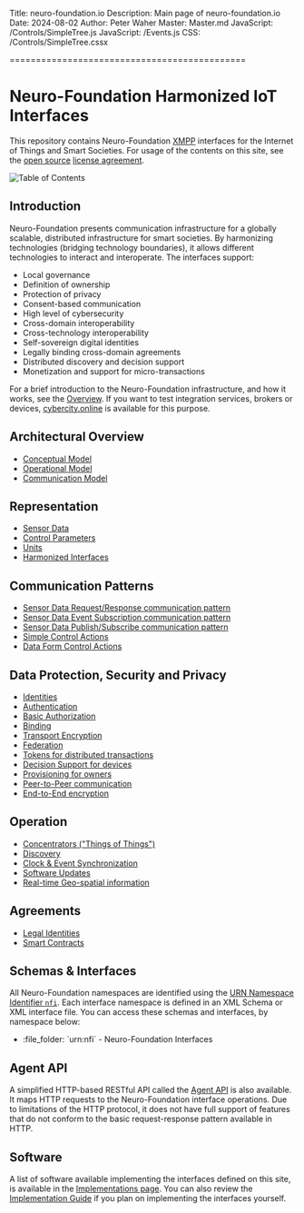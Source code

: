 ﻿Title: neuro-foundation.io
Description: Main page of neuro-foundation.io
Date: 2024-08-02
Author: Peter Waher
Master: Master.md
JavaScript: /Controls/SimpleTree.js
JavaScript: /Events.js
CSS: /Controls/SimpleTree.cssx

=============================================

Neuro-Foundation Harmonized IoT Interfaces
=============================================

This repository contains Neuro-Foundation [XMPP](https://xmpp.org/) interfaces for the Internet of Things and Smart Societies. For usage of the 
contents on this site, see the [open source](https://github.com/Trust-Anchor-Group/neuro-foundation.io) [license agreement](Copyright.md).

![Table of Contents](toc)

Introduction
----------------

Neuro-Foundation presents communication infrastructure for a globally scalable, distributed infrastructure for smart societies.
By harmonizing technologies (bridging technology boundaries), it allows different technologies to
interact and interoperate. The interfaces support:

* Local governance
* Definition of ownership
* Protection of privacy
* Consent-based communication
* High level of cybersecurity
* Cross-domain interoperability
* Cross-technology interoperability
* Self-sovereign digital identities
* Legally binding cross-domain agreements
* Distributed discovery and decision support
* Monetization and support for micro-transactions

For a brief introduction to the Neuro-Foundation infrastructure, and how it works, see the [Overview](Overview.md). If you want to test
integration services, brokers or devices, [cybercity.online](https://cybercity.online/) is available for this purpose.

Architectural Overview
--------------------------

* [Conceptual Model](ConceptualModel.md)
* [Operational Model](OperationalModel.md)
* [Communication Model](CommunicationModel.md)


Representation
-----------------

* [Sensor Data](SensorData.md)
* [Control Parameters](ControlParameters.md)
* [Units](Units.md)
* [Harmonized Interfaces](HarmonizedInterfaces.md)


Communication Patterns
----------------------------

* [Sensor Data Request/Response communication pattern](SensorDataRequestResponse.md)
* [Sensor Data Event Subscription communication pattern](SensorDataEventSubscription.md)
* [Sensor Data Publish/Subscribe communication pattern](SensorDataPublishSubscribe.md)
* [Simple Control Actions](ControlSimpleActions.md)
* [Data Form Control Actions](ControlDataForm.md)


Data Protection, Security and Privacy
---------------------------------------

* [Identities](Identities.md)
* [Authentication](Authentication.md)
* [Basic Authorization](Authorization.md)
* [Binding](Binding.md)
* [Transport Encryption](TransportEncryption.md)
* [Federation](Federation.md)
* [Tokens for distributed transactions](Tokens.md)
* [Decision Support for devices](DecisionSupport.md)
* [Provisioning for owners](Provisioning.md)
* [Peer-to-Peer communication](P2P.md)
* [End-to-End encryption](E2E.md)


Operation
-------------------

* [Concentrators ("Things of Things")](Concentrator.md)
* [Discovery](Discovery.md)
* [Clock & Event Synchronization](ClockSynchronization.md)
* [Software Updates](SoftwareUpdates.md)
* [Real-time Geo-spatial information](Geo.md)


Agreements
------------------

* [Legal Identities](LegalIdentities.md)
* [Smart Contracts](/SmartContracts.md)

Schemas & Interfaces
-----------------------

All Neuro-Foundation namespaces are identified using the 
[URN Namespace Identifier `nfi`](https://www.iana.org/assignments/urn-formal/nfi). Each
interface namespace is defined in an XML Schema or XML interface file. You can access these schemas
and interfaces, by namespace below:

<ul class="SimpleTree">
<li class="Expandable" onclick="ExpandNode(event,this)"
    data-id="urn:nfi"
    data-expand="Api/ExpandNamespaceFolder.ws"
    data-collapsedimg="{{HtmlAttributeEncode(MarkdownToHtml(":file_folder:"))}}"
    data-expandedimg="{{HtmlAttributeEncode(MarkdownToHtml(":open_file_folder:"))}}">
    <span class="ItemImage">:file_folder:</span>
    `urn:nfi` - Neuro-Foundation Interfaces
    </li>
</ul>


Agent API
-----------

A simplified HTTP-based RESTful API called the [Agent API](/Documentation/Neuron/Agent.md) is also available. It maps HTTP requests to the 
Neuro-Foundation interface operations. Due to limitations of the HTTP protocol, it does not have full support of features that do not conform to 
the basic request-response pattern available in HTTP. 

Software
-----------

A list of software available implementing the interfaces defined on this site, is available in the [Implementations page](Implementations.md).
You can also review the [Implementation Guide](ImplementationGuide.md) if you plan on implementing the interfaces yourself.
